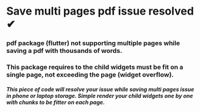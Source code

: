 # Save multi pages pdf issue resolved ✔
### pdf package (flutter) not supporting multiple pages while saving a pdf with thousands of words.
### This package requires to the child widgets must be fit on a single page, not exceeding the page (widget overflow).
##### This piece of code will resolve your issue while saving multi pages issue in phone or laptop storage. Simple render your child widgets one by one with chunks to be fitter on each page.
##### 
